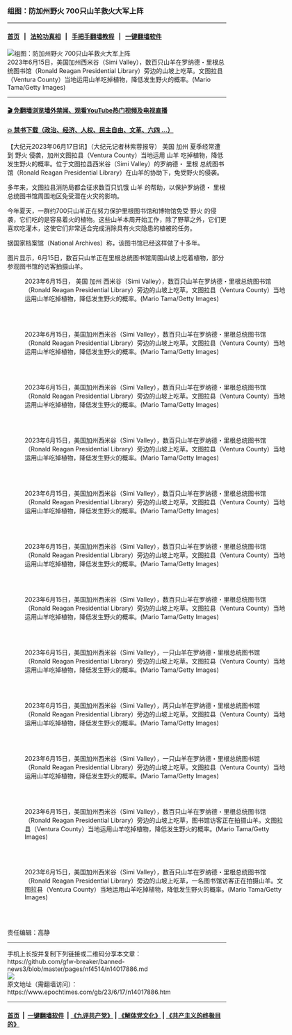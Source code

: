 ### 组图：防加州野火 700只山羊救火大军上阵
------------------------

#### [首页](https://github.com/gfw-breaker/banned-news3/blob/master/README.md) &nbsp;&nbsp;|&nbsp;&nbsp; [法轮功真相](https://github.com/begood0513/basic/blob/master/README.md)  &nbsp;&nbsp;|&nbsp;&nbsp; [手把手翻墙教程](https://github.com/gfw-breaker/guides/wiki)  &nbsp;&nbsp;|&nbsp;&nbsp; [一键翻墙软件](https://github.com/gfw-breaker/nogfw/blob/master/README.md)  



<div><img alt="组图：防加州野火 700只山羊救火大军上阵" class="attachment-djy_600_400 size-djy_600_400 wp-post-image" src="https://i.epochtimes.com/assets/uploads/2023/06/id14017888-GettyImages-1498888776-600x400.jpg"/>
<div class="caption">
 2023年6月15日，美国加州西米谷（Simi Valley），数百只山羊在罗纳德・里根总统图书馆（Ronald Reagan Presidential Library）旁边的山坡上吃草。文图拉县（Ventura County）当地运用山羊吃掉植物，降低发生野火的概率。(Mario Tama/Getty Images)
</div></div><hr/>

#### [ 🎬  免翻墙浏览墙外禁闻、观看YouTube热门视频及电视直播](https://github.com/gfw-breaker/HelloWorld)

#### [ 💥  禁书下载（政治、经济、人权、民主自由、文革、六四 ...）](https://github.com/gfw-breaker/books/blob/master/README.md)

<div><p>
 【大纪元2023年06月17日讯】（大纪元记者林紫蓉报导）
 <ok href="https://www.epochtimes.com/gb/tag/%E7%BE%8E%E5%9B%BD.html">
  美国
 </ok>
 <ok href="https://www.epochtimes.com/gb/tag/%E5%8A%A0%E5%B7%9E.html">
  加州
 </ok>
 夏季经常遭到
 <ok href="https://www.epochtimes.com/gb/tag/%E9%87%8E%E7%81%AB.html">
  野火
 </ok>
 侵袭，加州文图拉县（Ventura County）当地运用
 <ok href="https://www.epochtimes.com/gb/tag/%E5%B1%B1%E7%BE%8A.html">
  山羊
 </ok>
 吃掉植物，降低发生野火的概率。位于文图拉县西米谷（Simi Valley）的罗纳德・
 <ok href="https://www.epochtimes.com/gb/tag/%E9%87%8C%E6%A0%B9.html">
  里根
 </ok>
 总统图书馆（Ronald Reagan Presidential Library）在山羊的协助下，免受野火的侵袭。
</p>
<p>
 多年来，文图拉县消防局都会征求数百只饥饿
 <ok href="https://www.epochtimes.com/gb/tag/%E5%B1%B1%E7%BE%8A.html">
  山羊
 </ok>
 的帮助，以保护罗纳德・
 <ok href="https://www.epochtimes.com/gb/tag/%E9%87%8C%E6%A0%B9.html">
  里根
 </ok>
 总统图书馆周围地区免受潜在火灾的影响。
</p>
<p>
 今年夏天，一群约700只山羊正在努力保护里根图书馆和博物馆免受
 <ok href="https://www.epochtimes.com/gb/tag/%E9%87%8E%E7%81%AB.html">
  野火
 </ok>
 的侵袭，它们吃的是容易着火的植物。这些山羊本周开始工作，除了野草之外，它们更喜欢吃灌木，这使它们非常适合完成消除具有火灾隐患的植被的任务。
</p>
<p>
 据国家档案馆（National Archives）称，该图书馆已经这样做了十多年。
</p>
<p>
 图片显示，6月15日，数百只山羊正在里根总统图书馆周围山坡上吃着植物，部分参观图书馆的访客拍摄山羊。
</p>
<figure aria-describedby="caption-attachment-14017889" class="wp-caption aligncenter" id="attachment_14017889" style="width: 600px">
 <ok href="https://i.epochtimes.com/assets/uploads/2023/06/id14017889-GettyImages-1498888138.jpg" target="_blank">
  <img alt="" class="size-large wp-image-14017889" src="https://i.epochtimes.com/assets/uploads/2023/06/id14017889-GettyImages-1498888138-600x390.jpg"/>
 </ok>
 <br/><figcaption class="wp-caption-text" id="caption-attachment-14017889">
  2023年6月15日，
  <ok href="https://www.epochtimes.com/gb/tag/%E7%BE%8E%E5%9B%BD.html">
   美国
  </ok>
  <ok href="https://www.epochtimes.com/gb/tag/%E5%8A%A0%E5%B7%9E.html">
   加州
  </ok>
  西米谷（Simi Valley），数百只山羊在罗纳德・里根总统图书馆（Ronald Reagan Presidential Library）旁边的山坡上吃草。文图拉县（Ventura County）当地运用山羊吃掉植物，降低发生野火的概率。(Mario Tama/Getty Images)
 </figcaption><br/>
</figure><br/>
<figure aria-describedby="caption-attachment-14017890" class="wp-caption aligncenter" id="attachment_14017890" style="width: 600px">
 <ok href="https://i.epochtimes.com/assets/uploads/2023/06/id14017890-GettyImages-1498888546.jpg" target="_blank">
  <img alt="" class="size-large wp-image-14017890" src="https://i.epochtimes.com/assets/uploads/2023/06/id14017890-GettyImages-1498888546-600x403.jpg"/>
 </ok>
 <br/><figcaption class="wp-caption-text" id="caption-attachment-14017890">
  2023年6月15日，美国加州西米谷（Simi Valley），数百只山羊在罗纳德・里根总统图书馆（Ronald Reagan Presidential Library）旁边的山坡上吃草。文图拉县（Ventura County）当地运用山羊吃掉植物，降低发生野火的概率。(Mario Tama/Getty Images)
 </figcaption><br/>
</figure><br/>
<figure aria-describedby="caption-attachment-14017892" class="wp-caption aligncenter" id="attachment_14017892" style="width: 600px">
 <ok href="https://i.epochtimes.com/assets/uploads/2023/06/id14017892-GettyImages-1498891160.jpg" target="_blank">
  <img alt="" class="size-large wp-image-14017892" src="https://i.epochtimes.com/assets/uploads/2023/06/id14017892-GettyImages-1498891160-600x404.jpg"/>
 </ok>
 <br/><figcaption class="wp-caption-text" id="caption-attachment-14017892">
  2023年6月15日，美国加州西米谷（Simi Valley），数百只山羊在罗纳德・里根总统图书馆（Ronald Reagan Presidential Library）旁边的山坡上吃草。文图拉县（Ventura County）当地运用山羊吃掉植物，降低发生野火的概率。(Mario Tama/Getty Images)
 </figcaption><br/>
</figure><br/>
<figure aria-describedby="caption-attachment-14017893" class="wp-caption aligncenter" id="attachment_14017893" style="width: 600px">
 <ok href="https://i.epochtimes.com/assets/uploads/2023/06/id14017893-GettyImages-1498891967.jpg" target="_blank">
  <img alt="" class="size-large wp-image-14017893" src="https://i.epochtimes.com/assets/uploads/2023/06/id14017893-GettyImages-1498891967-600x395.jpg"/>
 </ok>
 <br/><figcaption class="wp-caption-text" id="caption-attachment-14017893">
  2023年6月15日，美国加州西米谷（Simi Valley），数百只山羊在罗纳德・里根总统图书馆（Ronald Reagan Presidential Library）旁边的山坡上吃草。文图拉县（Ventura County）当地运用山羊吃掉植物，降低发生野火的概率。(Mario Tama/Getty Images)
 </figcaption><br/>
</figure><br/>
<figure aria-describedby="caption-attachment-14017894" class="wp-caption aligncenter" id="attachment_14017894" style="width: 600px">
 <ok href="https://i.epochtimes.com/assets/uploads/2023/06/id14017894-GettyImages-1498894121.jpg" target="_blank">
  <img alt="" class="size-large wp-image-14017894" src="https://i.epochtimes.com/assets/uploads/2023/06/id14017894-GettyImages-1498894121-600x386.jpg"/>
 </ok>
 <br/><figcaption class="wp-caption-text" id="caption-attachment-14017894">
  2023年6月15日，美国加州西米谷（Simi Valley），数百只山羊在罗纳德・里根总统图书馆（Ronald Reagan Presidential Library）旁边的山坡上吃草。文图拉县（Ventura County）当地运用山羊吃掉植物，降低发生野火的概率。(Mario Tama/Getty Images)
 </figcaption><br/>
</figure><br/>
<figure aria-describedby="caption-attachment-14017895" class="wp-caption aligncenter" id="attachment_14017895" style="width: 600px">
 <ok href="https://i.epochtimes.com/assets/uploads/2023/06/id14017895-GettyImages-1498896058.jpg" target="_blank">
  <img alt="" class="size-large wp-image-14017895" src="https://i.epochtimes.com/assets/uploads/2023/06/id14017895-GettyImages-1498896058-600x389.jpg"/>
 </ok>
 <br/><figcaption class="wp-caption-text" id="caption-attachment-14017895">
  2023年6月15日，美国加州西米谷（Simi Valley），数百只山羊在罗纳德・里根总统图书馆（Ronald Reagan Presidential Library）旁边的山坡上吃草。文图拉县（Ventura County）当地运用山羊吃掉植物，降低发生野火的概率。(Mario Tama/Getty Images)
 </figcaption><br/>
</figure><br/>
<figure aria-describedby="caption-attachment-14017896" class="wp-caption aligncenter" id="attachment_14017896" style="width: 600px">
 <ok href="https://i.epochtimes.com/assets/uploads/2023/06/id14017896-GettyImages-1498898651.jpg" target="_blank">
  <img alt="" class="size-large wp-image-14017896" src="https://i.epochtimes.com/assets/uploads/2023/06/id14017896-GettyImages-1498898651-600x374.jpg"/>
 </ok>
 <br/><figcaption class="wp-caption-text" id="caption-attachment-14017896">
  2023年6月15日，美国加州西米谷（Simi Valley），数百只山羊在罗纳德・里根总统图书馆（Ronald Reagan Presidential Library）旁边的山坡上吃草。文图拉县（Ventura County）当地运用山羊吃掉植物，降低发生野火的概率。(Mario Tama/Getty Images)
 </figcaption><br/>
</figure><br/>
<figure aria-describedby="caption-attachment-14017897" class="wp-caption aligncenter" id="attachment_14017897" style="width: 600px">
 <ok href="https://i.epochtimes.com/assets/uploads/2023/06/id14017897-GettyImages-1498888661.jpg" target="_blank">
  <img alt="" class="size-large wp-image-14017897" src="https://i.epochtimes.com/assets/uploads/2023/06/id14017897-GettyImages-1498888661-600x412.jpg"/>
 </ok>
 <br/><figcaption class="wp-caption-text" id="caption-attachment-14017897">
  2023年6月15日，美国加州西米谷（Simi Valley），一只山羊在罗纳德・里根总统图书馆（Ronald Reagan Presidential Library）旁边的山坡上吃草。文图拉县（Ventura County）当地运用山羊吃掉植物，降低发生野火的概率。(Mario Tama/Getty Images)
 </figcaption><br/>
</figure><br/>
<figure aria-describedby="caption-attachment-14017898" class="wp-caption aligncenter" id="attachment_14017898" style="width: 600px">
 <ok href="https://i.epochtimes.com/assets/uploads/2023/06/id14017898-GettyImages-1498892516.jpg" target="_blank">
  <img alt="" class="size-large wp-image-14017898" src="https://i.epochtimes.com/assets/uploads/2023/06/id14017898-GettyImages-1498892516-600x390.jpg"/>
 </ok>
 <br/><figcaption class="wp-caption-text" id="caption-attachment-14017898">
  2023年6月15日，美国加州西米谷（Simi Valley），两只山羊在罗纳德・里根总统图书馆（Ronald Reagan Presidential Library）旁边的山坡上吃草。文图拉县（Ventura County）当地运用山羊吃掉植物，降低发生野火的概率。(Mario Tama/Getty Images)
 </figcaption><br/>
</figure><br/>
<figure aria-describedby="caption-attachment-14017899" class="wp-caption aligncenter" id="attachment_14017899" style="width: 600px">
 <ok href="https://i.epochtimes.com/assets/uploads/2023/06/id14017899-GettyImages-1498894340.jpg" target="_blank">
  <img alt="" class="size-large wp-image-14017899" src="https://i.epochtimes.com/assets/uploads/2023/06/id14017899-GettyImages-1498894340-600x386.jpg"/>
 </ok>
 <br/><figcaption class="wp-caption-text" id="caption-attachment-14017899">
  2023年6月15日，美国加州西米谷（Simi Valley），一只山羊在罗纳德・里根总统图书馆（Ronald Reagan Presidential Library）旁边的山坡上吃草。文图拉县（Ventura County）当地运用山羊吃掉植物，降低发生野火的概率。(Mario Tama/Getty Images)
 </figcaption><br/>
</figure><br/>
<figure aria-describedby="caption-attachment-14017900" class="wp-caption aligncenter" id="attachment_14017900" style="width: 600px">
 <ok href="https://i.epochtimes.com/assets/uploads/2023/06/id14017900-GettyImages-1498893133.jpg" target="_blank">
  <img alt="" class="size-large wp-image-14017900" src="https://i.epochtimes.com/assets/uploads/2023/06/id14017900-GettyImages-1498893133-600x412.jpg"/>
 </ok>
 <br/><figcaption class="wp-caption-text" id="caption-attachment-14017900">
  2023年6月15日，美国加州西米谷（Simi Valley），数百只山羊在罗纳德・里根总统图书馆（Ronald Reagan Presidential Library）旁边的山坡上吃草，图书馆访客正在拍摄山羊。文图拉县（Ventura County）当地运用山羊吃掉植物，降低发生野火的概率。(Mario Tama/Getty Images)
 </figcaption><br/>
</figure><br/>
<figure aria-describedby="caption-attachment-14017901" class="wp-caption aligncenter" id="attachment_14017901" style="width: 600px">
 <ok href="https://i.epochtimes.com/assets/uploads/2023/06/id14017901-GettyImages-1498895921.jpg" target="_blank">
  <img alt="" class="size-large wp-image-14017901" src="https://i.epochtimes.com/assets/uploads/2023/06/id14017901-GettyImages-1498895921-600x398.jpg"/>
 </ok>
 <br/><figcaption class="wp-caption-text" id="caption-attachment-14017901">
  2023年6月15日，美国加州西米谷（Simi Valley），数百只山羊在罗纳德・里根总统图书馆（Ronald Reagan Presidential Library）旁边的山坡上吃草，一名图书馆访客正在拍摄山羊。文图拉县（Ventura County）当地运用山羊吃掉植物，降低发生野火的概率。(Mario Tama/Getty Images)
 </figcaption><br/>
</figure><br/>
<p>
 责任编辑：高静
</p>
</div>
<hr/>
手机上长按并复制下列链接或二维码分享本文章：<br/>
https://github.com/gfw-breaker/banned-news3/blob/master/pages/nf4514/n14017886.md <br/>
<a href='https://github.com/gfw-breaker/banned-news3/blob/master/pages/nf4514/n14017886.md'><img src='https://github.com/gfw-breaker/banned-news3/blob/master/pages/nf4514/n14017886.md.png'/></a> <br/>
原文地址（需翻墙访问）：https://www.epochtimes.com/gb/23/6/17/n14017886.htm


------------------------
#### [首页](https://github.com/gfw-breaker/banned-news3/blob/master/README.md) &nbsp;|&nbsp; [一键翻墙软件](https://github.com/gfw-breaker/nogfw/blob/master/README.md) &nbsp;| [《九评共产党》](https://github.com/gfw-breaker/9ping.md/blob/master/README.md#九评之一评共产党是什么) | [《解体党文化》](https://github.com/gfw-breaker/jtdwh.md/blob/master/README.md) | [《共产主义的终极目的》](https://github.com/gfw-breaker/gczydzjmd.md/blob/master/README.md)


<img src='http://gfw-breaker.win/banned-news3/pages/nf4514/n14017886.md' width='0px' height='0px'/>